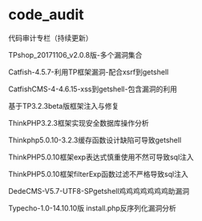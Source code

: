 # code_audit
代码审计专栏（持续更新）

TPshop_20171106_v2.0.8版-多个漏洞集合

Catfish-4.5.7-利用TP框架漏洞-配合xsrf到getshell

CatfishCMS-4-4.6.15-xss到getshell-包含漏洞的利用

基于TP3.2.3beta版框架注入与修复

ThinkPHP3.2.3框架实现安全数据库操作分析

Thinkphp5.0.10-3.2.3缓存函数设计缺陷可导致getshell

ThinkPHP5.0.10框架exp表达式慎重使用不然可导致sql注入

ThinkPHP5.0.10框架filterExp函数过滤不严格导致sql注入

DedeCMS-V5.7-UTF8-SPgetshell鸡鸡鸡鸡鸡鸡鸡助漏洞

Typecho-1.0-14.10.10版 install.php反序列化漏洞分析